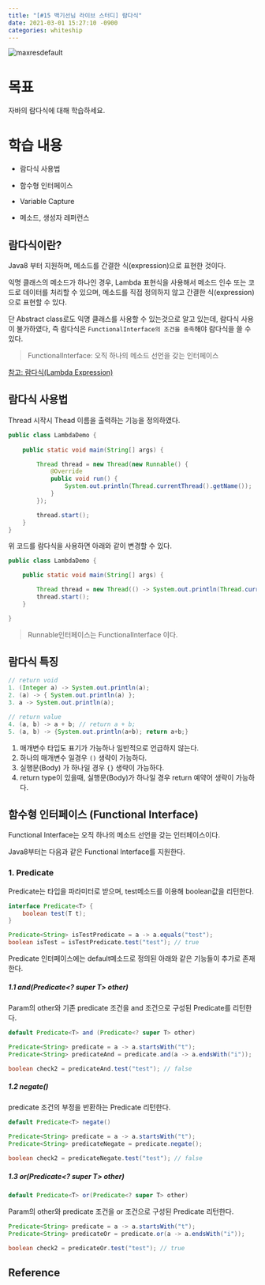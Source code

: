```yaml
---
title: "[#15 백기선님 라이브 스터디] 람다식"
date: 2021-03-01 15:27:10 -0900
categories: whiteship
---
```




![maxresdefault](https://user-images.githubusercontent.com/37217320/106457066-c5898a80-64d1-11eb-9cf2-22830bd214cc.jpg)

# 목표

자바의 람다식에 대해 학습하세요.

# 학습 내용
* 람다식 사용법

* 함수형 인터페이스

* Variable Capture

* 메소드, 생성자 레퍼런스

  

## 람다식이란?

Java8 부터 지원하며, 메소드를 간결한 식(expression)으로 표현한 것이다.

익명 클래스의 메소드가 하나인 경우, Lambda 표현식을 사용해서 메소드 인수 또는 코드로 데이터를 처리할 수 있으며, 메소드를 직접 정의하지 않고 간결한 식(expression)으로 표현할 수 있다.

단 Abstract class로도 익명 클래스를 사용할 수 있는것으로 알고 있는데, 람다식 사용이 불가하였다, 즉 람다식은 `FunctionalInterface의 조건을 충족`해야 람다식을 쓸 수 있다.

> FunctionalInterface: 오직 하나의 메소드 선언을 갖는 인터페이스

[참고: 람다식(Lambda Expression)](https://atoz-develop.tistory.com/entry/JAVA-람다식Lambda-Expression)



## 람다식 사용법

Thread 시작시 Thead 이름을 출력하는 기능을 정의하였다.

```java
public class LambdaDemo {
    
    public static void main(String[] args) {

        Thread thread = new Thread(new Runnable() {
            @Override
            public void run() {
                System.out.println(Thread.currentThread().getName());
            }
        });

        thread.start();
    }
}
```

위 코드를 람다식을 사용하면 아래와 같이 변경할 수 있다.

```java
public class LambdaDemo {

    public static void main(String[] args) {

        Thread thread = new Thread(() -> System.out.println(Thread.currentThread().getName()));
        thread.start();
    }

}
```

> Runnable인터페이스는 FunctionalInterface 이다.



## 람다식 특징

```java
// return void
1. (Integer a) -> System.out.println(a);
2. (a) -> { System.out.println(a) };
3. a -> System.out.println(a);

// return value
4. (a, b) -> a + b; // return a + b;
5. (a, b) -> {System.out.println(a+b); return a+b;}
```

1. 매개변수 타입도 표기가 가능하나 일반적으로 언급하지 않는다.
2. 하나의 매개변수 일경우 `()` 생략이 가능하다.
3. 실행문(Body) 가 하나일 경우 `{}` 생략이 가능하다.
4. return type이 있을때, 실행문(Body)가 하나일 경우 return 예약어 생략이 가능하다.



## 함수형 인터페이스 (Functional Interface)

Functional Interface는 오직 하나의 메소드 선언을 갖는 인터페이스이다.

Java8부터는 다음과 같은 Functional Interface를 지원한다.

### 1. Predicate

Predicate는 <T> 타입을 파라미터로 받으며, test메소드를 이용해 boolean값을 리턴한다.

```java
interface Predicate<T> {
    boolean test(T t);
}
```

```java
Predicate<String> isTestPredicate = a -> a.equals("test");
boolean isTest = isTestPredicate.test("test"); // true
```

Predicate 인터페이스에는 default메소드로 정의된 아래와 같은 기능들이 추가로 존재한다.

##### 1.1 and(Predicate<? super T> other)

Param의 other와 기존 predicate 조건을 and 조건으로 구성된 Predicate를 리턴한다.

```java
default Predicate<T> and (Predicate<? super T> other)
```

```java
Predicate<String> predicate = a -> a.startsWith("t");
Predicate<String> predicateAnd = predicate.and(a -> a.endsWith("i"));

boolean check2 = predicateAnd.test("test"); // false
```

##### 1.2 negate()

predicate 조건의 부정을 반환하는 Predicate 리턴한다.

```java
default Predicate<T> negate()
```

```java
Predicate<String> predicate = a -> a.startsWith("t");
Predicate<String> predicateNegate = predicate.negate();

boolean check2 = predicateNegate.test("test"); // false 
```

##### 1.3 or(Predicate<? super T> other)

```java
default Predicate<T> or(Predicate<? super T> other)
```

Param의 other와 predicate 조건을 or 조건으로 구성된 Predicate 리턴한다.

```java
Predicate<String> predicate = a -> a.startsWith("t");
Predicate<String> predicateOr = predicate.or(a -> a.endsWith("i"));

boolean check2 = predicateOr.test("test"); // true 
```











## Reference

> 